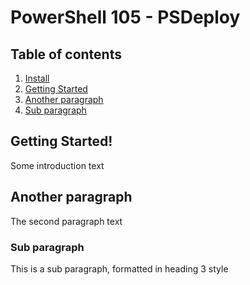 # PowerShell 105 - PSDeploy

## Table of contents
1. [Install](docs/install.md)
2. [Getting Started](#gettingstarted)
3. [Another paragraph](#paragraph2)
  1. [Sub paragraph](#subparagraph1)

## Getting Started! <a name="gettingstarted"></a>
Some introduction text

## Another paragraph <a name="paragraph2"></a>
The second paragraph text

### Sub paragraph <a name="subparagraph1"></a>
This is a sub paragraph, formatted in heading 3 style
